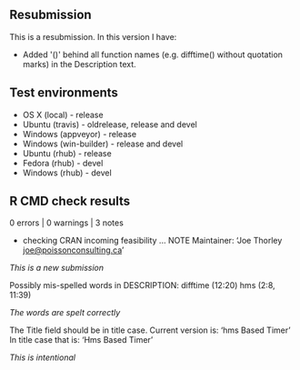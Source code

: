## Resubmission

This is a resubmission. In this version I have:

* Added '()' behind all function names (e.g. difftime() without quotation marks) in the Description text.
  
## Test environments

* OS X (local) - release
* Ubuntu (travis) - oldrelease, release and devel
* Windows (appveyor) - release
* Windows (win-builder) - release and devel
* Ubuntu (rhub) - release
* Fedora (rhub) - devel
* Windows (rhub) - devel 

## R CMD check results

0 errors | 0 warnings | 3 notes

* checking CRAN incoming feasibility ... NOTE
Maintainer: ‘Joe Thorley <joe@poissonconsulting.ca>’

*This is a new submission*

Possibly mis-spelled words in DESCRIPTION:
  difftime (12:20)
  hms (2:8, 11:39)
  
*The words are spelt correctly*

The Title field should be in title case. Current version is:
‘hms Based Timer’
In title case that is:
‘Hms Based Timer’

*This is intentional*
